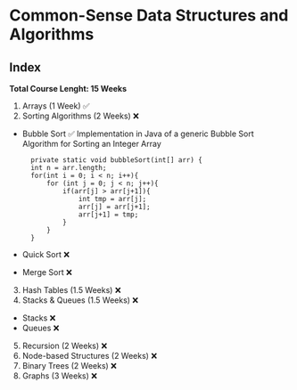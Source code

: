 # Common-Sense Data Structures and Algorithms

## Index
**Total Course Lenght: 15 Weeks**

1. Arrays (1 Week) ✅
2. Sorting Algorithms (2 Weeks) ❌
* Bubble Sort ✅
        Implementation in Java of a generic Bubble Sort Algorithm for Sorting an Integer Array
        
        private static void bubbleSort(int[] arr) {
        int n = arr.length;
        for(int i = 0; i < n; i++){
            for (int j = 0; j < n; j++){
                if(arr[j] > arr[j+1]){
                    int tmp = arr[j];
                    arr[j] = arr[j+1];
                    arr[j+1] = tmp;
                }
            }
        }
  
* Quick Sort ❌
* Merge Sort ❌
3. Hash Tables (1.5 Weeks) ❌
4. Stacks & Queues (1.5 Weeks) ❌
* Stacks ❌
* Queues ❌
5. Recursion (2 Weeks) ❌
6. Node-based Structures (2 Weeks) ❌
7. Binary Trees (2 Weeks) ❌
8. Graphs (3 Weeks) ❌
